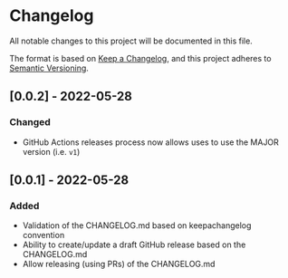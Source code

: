 # Changelog
All notable changes to this project will be documented in this file.

The format is based on [Keep a Changelog](https://keepachangelog.com/en/1.1.0/),
and this project adheres to [Semantic Versioning](https://semver.org/spec/v2.0.0.html).

## [0.0.2] - 2022-05-28
### Changed
- GitHub Actions releases process now allows uses to use the MAJOR version (i.e. `v1`)

## [0.0.1] - 2022-05-28
### Added
- Validation of the CHANGELOG.md based on keepachangelog convention
- Ability to create/update a draft GitHub release based on the CHANGELOG.md
- Allow releasing (using PRs) of the CHANGELOG.md

